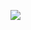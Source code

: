 [![](https://mermaid.ink/img/pako:eNqtVG1r2zAQ_iuHvqwFN26dLUnDKGysDMbYBulHwzhLZ1uNLXmSnDaE_PeenJd1IxRG9006nZ83n7QR0ioSc-HpV09G0ieNlcM2N45kAFcVZ9k4S2AyTWB2fZ6bbzYQNFQGsCV8dPbBk5vDXU1Q9CFYA9pA4F1pXQvag2y0XJLKzb734uZmQW4VP_rxfXEHdQidn6epD73S5EfSj2pqvDZLPSp1So_Ydg1h16WGHn4aZt9rsIxxEJAcICOzwoCR2ZMJgH6oFVato-C4HmhdtOvDHsvpqh4MHXA-ALOBGXiK-5hEtOIIA6n3hUtv0ChApUhBsJCL2OlzAegcrnOzg7lgr8eEFgFDzxicNowvM7hgaUttqhjUQPb59m9Vg8MdVHLEYVJH3kc9ikptWAEnXhMqcm88fLUSg7bmVN6R4R_iHiydslKHtgFlZd_GhM-GxvOXNMfUhy7osKIo3VFjWbF6vcwWteHj00q5DqVu6D_R3J9mifa-4AoX0uku7AlfTuNZ-zARHAk9kux5vBJocclR_TEPr5Uf7wTLj3NxwsCz05dlF7vNQevubklsmgLlEsreyDh78Uo4MjyQv_98brggEtGS4ygVPzib3ADfHO5oKRdzXip0y1zkZst92Ae7WBsp5sH1lIi-Y5GHx0nMS2z8sXqrdLDuWBwmi7cbEdZdfNoq7QNDSmtKXcV67xouH9KLx6NKh7ovRtK2qdeqRhfq1fUknWSTGWZjmkzH-G48VrK4up6V2durUk0vrzIU2-32CSwU36E?type=png)](https://mermaid.live/edit#pako:eNqtVG1r2zAQ_iuHvqwFN26dLUnDKGysDMbYBulHwzhLZ1uNLXmSnDaE_PeenJd1IxRG9006nZ83n7QR0ioSc-HpV09G0ieNlcM2N45kAFcVZ9k4S2AyTWB2fZ6bbzYQNFQGsCV8dPbBk5vDXU1Q9CFYA9pA4F1pXQvag2y0XJLKzb734uZmQW4VP_rxfXEHdQidn6epD73S5EfSj2pqvDZLPSp1So_Ydg1h16WGHn4aZt9rsIxxEJAcICOzwoCR2ZMJgH6oFVato-C4HmhdtOvDHsvpqh4MHXA-ALOBGXiK-5hEtOIIA6n3hUtv0ChApUhBsJCL2OlzAegcrnOzg7lgr8eEFgFDzxicNowvM7hgaUttqhjUQPb59m9Vg8MdVHLEYVJH3kc9ikptWAEnXhMqcm88fLUSg7bmVN6R4R_iHiydslKHtgFlZd_GhM-GxvOXNMfUhy7osKIo3VFjWbF6vcwWteHj00q5DqVu6D_R3J9mifa-4AoX0uku7AlfTuNZ-zARHAk9kux5vBJocclR_TEPr5Uf7wTLj3NxwsCz05dlF7vNQevubklsmgLlEsreyDh78Uo4MjyQv_98brggEtGS4ygVPzib3ADfHO5oKRdzXip0y1zkZst92Ae7WBsp5sH1lIi-Y5GHx0nMS2z8sXqrdLDuWBwmi7cbEdZdfNoq7QNDSmtKXcV67xouH9KLx6NKh7ovRtK2qdeqRhfq1fUknWSTGWZjmkzH-G48VrK4up6V2durUk0vrzIU2-32CSwU36E)
